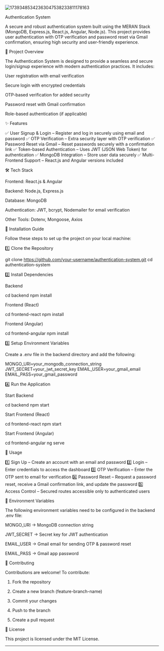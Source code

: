 ![17393485342363047538233811178163](https://github.com/user-attachments/assets/82f8edc2-eeb1-4e96-8fb3-93c36455fee8)

Authentication System

A secure and robust authentication system built using the MERAN Stack (MongoDB, Express.js, React.js, Angular, Node.js). This project provides user authentication with OTP verification and password reset via Gmail confirmation, ensuring high security and user-friendly experience.

🚀 Project Overview

The Authentication System is designed to provide a seamless and secure login/signup experience with modern authentication practices. It includes:

User registration with email verification

Secure login with encrypted credentials

OTP-based verification for added security

Password reset with Gmail confirmation

Role-based authentication (if applicable)


✨ Features

✅ User Signup & Login – Register and log in securely using email and password
✅ OTP Verification – Extra security layer with OTP verification
✅ Password Reset via Gmail – Reset passwords securely with a confirmation link
✅ Token-based Authentication – Uses JWT (JSON Web Token) for authentication
✅ MongoDB Integration – Store user data securely
✅ Multi-Frontend Support – React.js and Angular versions included

🛠 Tech Stack

Frontend: React.js & Angular

Backend: Node.js, Express.js

Database: MongoDB

Authentication: JWT, bcrypt, Nodemailer for email verification

Other Tools: Dotenv, Mongoose, Axios


📌 Installation Guide

Follow these steps to set up the project on your local machine:

1️⃣ Clone the Repository

git clone https://github.com/your-username/authentication-system.git
cd authentication-system

2️⃣ Install Dependencies

Backend

cd backend
npm install

Frontend (React)

cd frontend-react
npm install

Frontend (Angular)

cd frontend-angular
npm install

3️⃣ Setup Environment Variables

Create a .env file in the backend directory and add the following:

MONGO_URI=your_mongodb_connection_string
JWT_SECRET=your_jwt_secret_key
EMAIL_USER=your_gmail_email
EMAIL_PASS=your_gmail_password

4️⃣ Run the Application

Start Backend

cd backend
npm start

Start Frontend (React)

cd frontend-react
npm start

Start Frontend (Angular)

cd frontend-angular
ng serve

📌 Usage

1️⃣ Sign Up – Create an account with an email and password
2️⃣ Login – Enter credentials to access the dashboard
3️⃣ OTP Verification – Enter the OTP sent to email for verification
4️⃣ Password Reset – Request a password reset, receive a Gmail confirmation link, and update the password
5️⃣ Access Control – Secured routes accessible only to authenticated users

🔑 Environment Variables

The following environment variables need to be configured in the backend .env file:

MONGO_URI → MongoDB connection string

JWT_SECRET → Secret key for JWT authentication

EMAIL_USER → Gmail email for sending OTP & password reset

EMAIL_PASS → Gmail app password


🤝 Contributing

Contributions are welcome! To contribute:

1. Fork the repository


2. Create a new branch (feature-branch-name)


3. Commit your changes


4. Push to the branch


5. Create a pull request



📜 License

This project is licensed under the MIT License.


---

